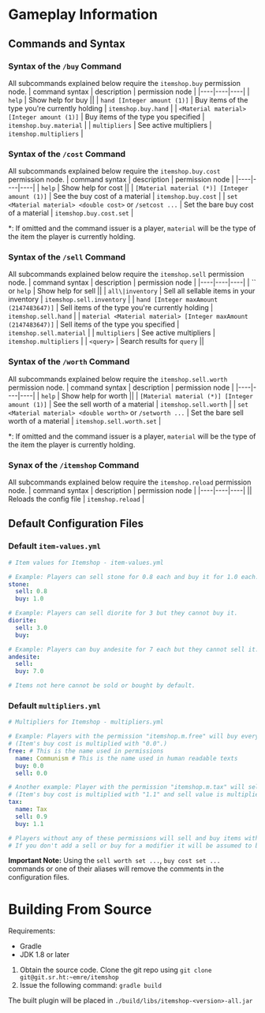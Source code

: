 # Gameplay Information

## Commands and Syntax

### Syntax of the `/buy` Command
All subcommands explained below require the `itemshop.buy` permission node.
| command syntax | description | permission node |
|----|----|----|
| `help` | Show help for buy ||
| `hand [Integer amount (1)]` | Buy items of the type you're currently holding | `itemshop.buy.hand` |
| `<Material material> [Integer amount (1)]` | Buy items of the type you specified | `itemshop.buy.material` |
| `multipliers` | See active multipliers | `itemshop.multipliers` |

### Syntax of the `/cost` Command
All subcommands explained below require the `itemshop.buy.cost` permission node.
| command syntax | description | permission node |
|----|----|----|
| `help` | Show help for cost ||
| `[Material material (*)] [Integer amount (1)]` | See the buy cost of a material | `itemshop.buy.cost` |
| `set <Material material> <double cost>` or `/setcost ...` | Set the bare buy cost of a material | `itemshop.buy.cost.set` |

\*: If omitted and the command issuer is a player, `material` will be the type of the item the player is currently holding.

### Syntax of the `/sell` Command
All subcommands explained below require the `itemshop.sell` permission node.
| command syntax | description | permission node |
|----|----|----|
| `` or `help` | Show help for sell ||
| `all\|inventory` | Sell all sellable items in your inventory | `itemshop.sell.inventory` |
| `hand [Integer maxAmount (2147483647)]` | Sell items of the type you're currently holding | `itemshop.sell.hand` |
| `material <Material material> [Integer maxAmount (2147483647)]` | Sell items of the type you specified | `itemshop.sell.material` |
| `multipliers` | See active multipliers | `itemshop.multipliers` |
| `<query>` | Search results for `query` ||

### Syntax of the `/worth` Command
All subcommands explained below require the `itemshop.sell.worth` permission node.
| command syntax | description | permission node |
|----|----|----|
| `help` | Show help for worth ||
| `[Material material (*)] [Integer amount (1)]` | See the sell worth of a material | `itemshop.sell.worth` |
|  `set <Material material> <double worth>` or `/setworth ...` | Set the bare sell worth of a material | `itemshop.sell.worth.set` |

\*: If omitted and the command issuer is a player, `material` will be the type of the item the player is currently holding.

### Synax of the `/itemshop` Command
All subcommands explained below require the `itemshop.reload` permission node.
| command syntax | description | permission node |
|----|----|----|
|| Reloads the config file | `itemshop.reload` |

## Default Configuration Files

### Default `item-values.yml`
```yaml
# Item values for Itemshop - item-values.yml

# Example: Players can sell stone for 0.8 each and buy it for 1.0 each.
stone:
  sell: 0.8
  buy: 1.0

# Example: Players can sell diorite for 3 but they cannot buy it.
diorite:
  sell: 3.0
  buy:

# Example: Players can buy andesite for 7 each but they cannot sell it.
andesite:
  sell:
  buy: 7.0

# Items not here cannot be sold or bought by default.
```

### Default `multipliers.yml`
```yaml
# Multipliers for Itemshop - multipliers.yml

# Example: Players with the permission "itemshop.m.free" will buy everything for free.
# (Item's buy cost is multiplied with "0.0".)
free: # This is the name used in permissions
  name: Communism # This is the name used in human readable texts
  buy: 0.0
  sell: 0.0

# Another example: Player with the permission "itemshop.m.tax" will sell items for 10% less and buy items for 10% more.
# (Item's buy cost is multiplied with "1.1" and sell value is multiplied with "0.9".)
tax:
  name: Tax
  sell: 0.9
  buy: 1.1

# Players without any of these permissions will sell and buy items with the default multiplier of "1.0".
# If you don't add a sell or buy for a modifier it will be assumed to be 1.
```

**Important Note:** Using the `sell worth set ...`, `buy cost set ...` commands or one of their aliases will remove the comments in the configuration files.

# Building From Source
Requirements:
* Gradle
* JDK 1.8 or later

1. Obtain the source code. Clone the git repo using `git clone git@git.sr.ht:~emre/itemshop`
2. Issue the following command: `gradle build`

The built plugin will be placed in `./build/libs/itemshop-<version>-all.jar`
